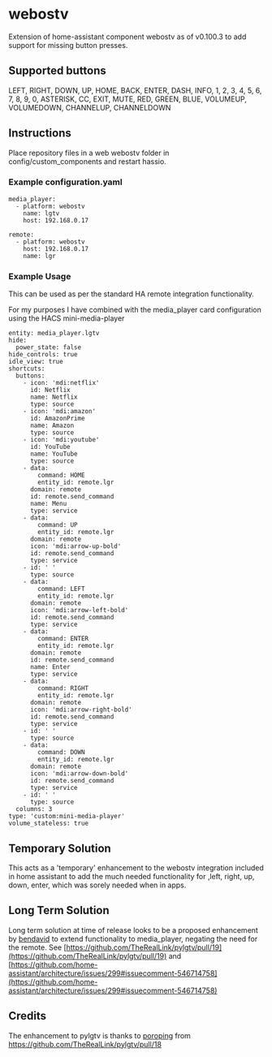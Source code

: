 # webostv
 Extension of home-assistant component webostv as of v0.100.3 to add support for missing button presses.

## Supported buttons
LEFT, RIGHT, DOWN, UP, HOME, BACK, ENTER, DASH, INFO,
1, 2, 3, 4, 5, 6, 7, 8, 9, 0, ASTERISK, CC, EXIT, MUTE, RED, GREEN,
BLUE, VOLUMEUP, VOLUMEDOWN, CHANNELUP, CHANNELDOWN

## Instructions
Place repository files in a web webostv folder in config/custom_components and restart hassio.

### Example configuration.yaml
```
media_player:
  - platform: webostv
    name: lgtv
    host: 192.168.0.17

remote:
  - platform: webostv
    host: 192.168.0.17
    name: lgr
```

### Example Usage
This can be used as per the standard HA remote integration functionality. 

For my purposes I have combined with the media_player card configuration using the HACS mini-media-player

```
entity: media_player.lgtv
hide:
  power_state: false
hide_controls: true
idle_view: true
shortcuts:
  buttons:
    - icon: 'mdi:netflix'
      id: Netflix
      name: Netflix
      type: source
    - icon: 'mdi:amazon'
      id: AmazonPrime
      name: Amazon
      type: source
    - icon: 'mdi:youtube'
      id: YouTube
      name: YouTube
      type: source
    - data:
        command: HOME
        entity_id: remote.lgr
      domain: remote
      id: remote.send_command
      name: Menu
      type: service
    - data:
        command: UP
        entity_id: remote.lgr
      domain: remote
      icon: 'mdi:arrow-up-bold'
      id: remote.send_command
      type: service
    - id: ' '
      type: source
    - data:
        command: LEFT
        entity_id: remote.lgr
      domain: remote
      icon: 'mdi:arrow-left-bold'
      id: remote.send_command
      type: service
    - data:
        command: ENTER
        entity_id: remote.lgr
      domain: remote
      id: remote.send_command
      name: Enter
      type: service
    - data:
        command: RIGHT
        entity_id: remote.lgr
      domain: remote
      icon: 'mdi:arrow-right-bold'
      id: remote.send_command
      type: service
    - id: ' '
      type: source
    - data:
        command: DOWN
        entity_id: remote.lgr
      domain: remote
      icon: 'mdi:arrow-down-bold'
      id: remote.send_command
      type: service
    - id: ' '
      type: source
  columns: 3
type: 'custom:mini-media-player'
volume_stateless: true
```

## Temporary Solution
This acts as a 'temporary' enhancement to the webostv integration included in home assistant to add the much needed functionality for ,left, right, up, down, enter, which was sorely needed when in apps.

## Long Term Solution

Long term solution at time of release looks to be a proposed enhancement by [bendavid]([https://github.com/bendavid](https://github.com/bendavid)) to extend functionality to media_player, negating the need for the remote. See [https://github.com/TheRealLink/pylgtv/pull/19](https://github.com/TheRealLink/pylgtv/pull/19) and [https://github.com/home-assistant/architecture/issues/299#issuecomment-546714758](https://github.com/home-assistant/architecture/issues/299#issuecomment-546714758)



## Credits
The enhancement to pylgtv is thanks to [poroping](https://github.com/poroping) from https://github.com/TheRealLink/pylgtv/pull/18

